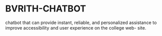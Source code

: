 # BVRITH-CHATBOT
chatbot that can provide instant, reliable, and personalized assistance to improve accessibility and user experience on the college web- site.
